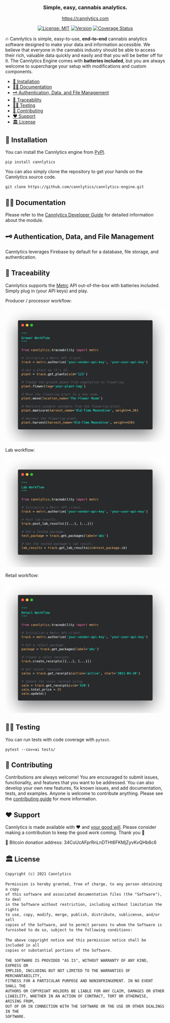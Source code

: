 <div align="center" style="text-align:center; margin-top:1rem; margin-bottom: 1rem;">
  <img style="height:180px" alt="" src="https://firebasestorage.googleapis.com/v0/b/cannlytics.appspot.com/o/public%2Fimages%2Flogos%2Fcannlytics_calyx_detailed.svg?alt=media&token=108fea9c-29a8-40ba-aced-65aef39611e9">
  <div style="margin-top:0.5rem;">
    <h3>Simple, easy, cannabis analytics.</h3>
  </div>

<https://cannlytics.com>

[![License: MIT](https://img.shields.io/badge/License-MIT-darkgreen.svg)](https://opensource.org/licenses/MIT)
[![Version](https://img.shields.io/pypi/v/cannlytics.svg)](https://pypi.org/project/cannlytics)
[![Coverage Status](https://coveralls.io/repos/github/cannlytics/cannlytics-ai/badge.svg?branch=main)](https://coveralls.io/github/cannlytics/cannlytics-ai?branch=main)


</div>

🔥 Cannlytics is simple, easy-to-use, **end-to-end** cannabis analytics software designed to make your data and information accessible. We believe that everyone in the cannabis industry should be able to access their rich, valuable data quickly and easily and that you will be better off for it. The Cannlytics Engine comes with **batteries included**, but you are always welcome to supercharge your setup with modifications and custom components.

- [🚀 Installation](#installation)
- [👩‍🏫 Documentation](#documentation)
- [🗝️ Authentication, Data, and File Management](#development)
- [🧐 Traceability](#automation)
- [👩‍🔬 Testing](#testing)
- [🤝 Contributing](#contributing)
- [❤️ Support](#support)
- [🏛️ License](#license)

## 🚀 Installation <a name="installation"></a>

You can install the Cannlytics engine from [PyPI](https://pypi.org/project/cannlytics/).

```shell
pip install cannlytics
```

You can also simply clone the repository to get your hands on the Cannlytics source code.

```shell
git clone https://github.com/cannlytics/cannlytics-engine.git
```

## 🐱‍👓 Documentation <a name="documentation"></a>

Please refer to the [Cannlytics Developer Guide](https://docs.cannlytics.com/) for detailed information about the module.

## 🗝️ Authentication, Data, and File Management

Cannlytics leverages Firebase by default for a database, file storage, and authentication.

## 🧐 Traceability <a name="traceability"></a>

Cannlytics supports the [Metrc](https://api-ok.metrc.com/Documentation) API out-of-the-box with batteries included. Simply plug in (your API keys) and play.

Producer / processor workflow:

<img style="max-width:100%" width="540px" alt="" src="./samples/metrc_grower_workflow.png">

Lab workflow:

<img style="max-width:100%" width="540px" alt="" src="./samples/metrc_lab_workflow.png">

Retail workflow:

<img style="max-width:100%" width="540px" alt="" src="./samples/metrc_retail_workflow.png">

## 👩‍🔬 Testing <a name="testing"></a>

You can run tests with code coverage with `pytest`.

```
pytest --cov=ai tests/
```

## 🤝 Contributing <a name="contributing"></a>

Contributions are always welcome! You are encouraged to submit issues, functionality, and features that you want to be addressed. You can also develop your own new features, fix known issues, and add documentation, tests, and examples. Anyone is welcome to contribute anything. Please see the [contributing guide](https://docs.cannlytics.com/developers/contributing) for more information.

## ❤️ Support <a name="support"></a>

Cannlytics is made available with ❤️ and <a href="https://opencollective.com/cannlytics-company">your good will</a>. Please consider making a contribution to keep the good work coming. Thank you 🙏

🥞 Bitcoin donation address: 34CoUcAFprRnLnDTHt6FKMjZyvKvQHb6c6

## 🏛️ License <a name="license"></a>

```
Copyright (c) 2021 Cannlytics

Permission is hereby granted, free of charge, to any person obtaining a copy
of this software and associated documentation files (the "Software"), to deal
in the Software without restriction, including without limitation the rights
to use, copy, modify, merge, publish, distribute, sublicense, and/or sell
copies of the Software, and to permit persons to whom the Software is
furnished to do so, subject to the following conditions:

The above copyright notice and this permission notice shall be included in all
copies or substantial portions of the Software.

THE SOFTWARE IS PROVIDED "AS IS", WITHOUT WARRANTY OF ANY KIND, EXPRESS OR
IMPLIED, INCLUDING BUT NOT LIMITED TO THE WARRANTIES OF MERCHANTABILITY,
FITNESS FOR A PARTICULAR PURPOSE AND NONINFRINGEMENT. IN NO EVENT SHALL THE
AUTHORS OR COPYRIGHT HOLDERS BE LIABLE FOR ANY CLAIM, DAMAGES OR OTHER
LIABILITY, WHETHER IN AN ACTION OF CONTRACT, TORT OR OTHERWISE, ARISING FROM,
OUT OF OR IN CONNECTION WITH THE SOFTWARE OR THE USE OR OTHER DEALINGS IN THE
SOFTWARE.
```

